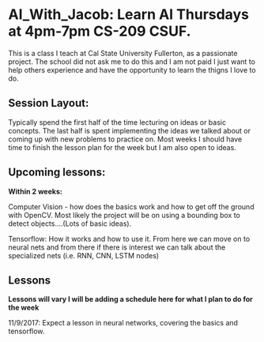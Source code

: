 # AI_With_Jacob: Learn AI Thursdays at 4pm-7pm CS-209 CSUF.

This is a class I teach at Cal State University Fullerton, as a passionate project. The school did not ask me to do this and I am not paid I just want to help others experience and have the opportunity to learn the thigns I love to do.

## Session Layout:

Typically spend the first half of the time lecturing on ideas or basic concepts. The last half is spent implementing the ideas we talked about or coming up with new problems to practice on. Most weeks I should have time to finish the lesson plan for the week but I am also open to ideas.

## Upcoming lessons:

__Within 2 weeks:__ 

Computer Vision - how does the basics work and how to get off the ground with OpenCV. Most likely the project will be on using a bounding box to detect objects....(Lots of basic ideas).

Tensorflow: How it works and how to use it. From here we can move on to neural nets and from there if there is interest we can talk about the specialized nets (i.e. RNN, CNN, LSTM nodes)

## Lessons

__Lessons will vary I will be adding a schedule here for what I plan to do for the week__

11/9/2017: Expect a lesson in neural networks, covering the basics and tensorflow.

